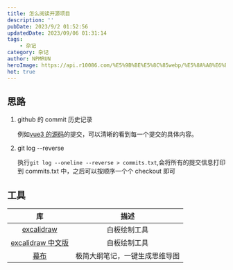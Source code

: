 ```yaml
---
title: 怎么阅读开源项目
description: ''
pubDate: 2023/9/2 01:52:56
updatedDate: 2023/09/06 01:31:14
tags:
    - 杂记
category: 杂记
author: NPMRUN
heroImage: https://api.r10086.com/%E5%9B%BE%E5%8C%85webp/%E5%8A%A8%E6%BC%AB%E7%BB%BC%E5%90%882/71056106_p0.webp
hot: true
---
```


## 思路

1. github 的 commit 历史记录

    例如[vue3 的源码](https://github.com/vuejs/core/commits/main)的提交，可以清晰的看到每一个提交的具体内容。

2. git log --reverse

    执行`git log --oneline --reverse > commits.txt`,会将所有的提交信息打印到 commits.txt 中，之后可以按顺序一个个 checkout 即可

## 工具

|                    库                     |             描述              |
|:-----------------------------------------:|:---------------------------:|
|   [excalidraw](https://excalidraw.com/)   |         白板绘制工具          |
| [excalidraw 中文版](https://handraw.top/) |         白板绘制工具          |
|       [幕布](https://mubu.com/home)       | 极简大纲笔记，一键生成思维导图 |
